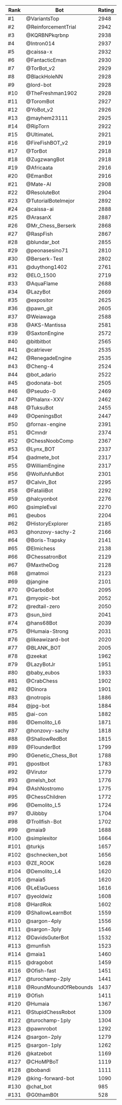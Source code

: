Rank|Bot|Rating
---|---|---
#1|@VariantsTop|2948
#2|@ReinforcementTrial|2942
#3|@KQRBNPkqrbnp|2938
#4|@Intron014|2937
#5|@caissa-x|2932
#6|@FantacticEman|2930
#7|@TorBot_v2|2929
#8|@BlackHoleNN|2928
#9|@lord-bot|2928
#10|@TheFreshman1902|2928
#11|@ToromBot|2927
#12|@YoBot_v2|2926
#13|@mayhem23111|2925
#14|@RipTorn|2922
#15|@UltimateL|2921
#16|@FireFishBOT_v2|2919
#17|@TorBot|2918
#18|@ZugzwangBot|2918
#19|@Africaata|2916
#20|@EmanBot|2916
#21|@Mate-AI|2908
#22|@ResoluteBot|2904
#23|@TutorialBotelmejor|2892
#24|@caissa-ai|2888
#25|@ArasanX|2887
#26|@Mr_Chess_Berserk|2868
#27|@RaspFish|2867
#28|@blundar_bot|2855
#29|@peonasesino71|2810
#30|@Berserk-Test|2802
#31|@duythong1402|2761
#32|@ELO_1500|2719
#33|@AquaFlame|2688
#34|@LazyBot|2669
#35|@expositor|2625
#36|@pawn_git|2605
#37|@Weiawaga|2588
#38|@AKS-Mantissa|2581
#39|@SaxtonEngine|2572
#40|@bitbitbot|2565
#41|@catriever|2535
#42|@RenegadeEngine|2535
#43|@Cheng-4|2524
#44|@bot_adario|2522
#45|@odonata-bot|2505
#46|@Pseudo-0|2469
#47|@Phalanx-XXV|2462
#48|@TuksuBot|2455
#49|@OpeningsBot|2447
#50|@fornax-engine|2391
#51|@Cmndr|2374
#52|@ChessNoobComp|2367
#53|@Lynx_BOT|2337
#54|@admete_bot|2317
#55|@WilliamEngine|2317
#56|@WolfuhfuhBot|2301
#57|@Calvin_Bot|2295
#58|@FataliiBot|2292
#59|@halcyonbot|2276
#60|@simpleEval|2270
#61|@eubos|2204
#62|@HistoryExplorer|2185
#63|@honzovy-sachy-2|2166
#64|@Boris-Trapsky|2141
#65|@Elmichess|2138
#66|@ChessatronBot|2129
#67|@MaxtheDog|2128
#68|@matmoi|2123
#69|@jangine|2101
#70|@GarboBot|2095
#71|@myopic-bot|2052
#72|@redtail-zero|2050
#73|@sun_bird|2041
#74|@hans68Bot|2039
#75|@Humaia-Strong|2031
#76|@likeawizard-bot|2020
#77|@BLANK_BOT|2005
#78|@zeekat|1962
#79|@LazyBotJr|1951
#80|@baby_eubos|1933
#81|@CrabChess|1902
#82|@Dinora|1901
#83|@notropis|1886
#84|@jpg-bot|1884
#85|@ai-con|1882
#86|@Demolito_L6|1871
#87|@honzovy-sachy|1818
#88|@ShallowRedBot|1815
#89|@FlounderBot|1799
#90|@Genetic_Chess_Bot|1788
#91|@postbot|1783
#92|@Virutor|1779
#93|@melsh_bot|1776
#94|@AshNostromo|1775
#95|@ChessChildren|1772
#96|@Demolito_L5|1724
#97|@Jibbby|1704
#98|@Trollfish-Bot|1702
#99|@maia9|1688
#100|@simplexitor|1664
#101|@turkjs|1657
#102|@schnecken_bot|1656
#103|@ZE_ROOK|1628
#104|@Demolito_L4|1620
#105|@maia5|1620
#106|@LeElaGuess|1616
#107|@yeoldwiz|1608
#108|@HardRok|1602
#109|@ShallowLearnBot|1559
#110|@sargon-4ply|1556
#111|@sargon-3ply|1546
#112|@DavidsGuterBot|1532
#113|@munfish|1523
#114|@maia1|1460
#115|@dragobot|1459
#116|@Ofish-fast|1451
#117|@turochamp-2ply|1441
#118|@RoundMoundOfRebounds|1437
#119|@Ofish|1411
#120|@Humaia|1367
#121|@StupidChessRobot|1309
#122|@turochamp-1ply|1304
#123|@pawnrobot|1292
#124|@sargon-2ply|1279
#125|@sargon-1ply|1262
#126|@katzebot|1169
#127|@CHoMPBoT|1119
#128|@bobandi|1111
#129|@king-forward-bot|1090
#130|@chat_bot|985
#131|@G0thamB0t|528
